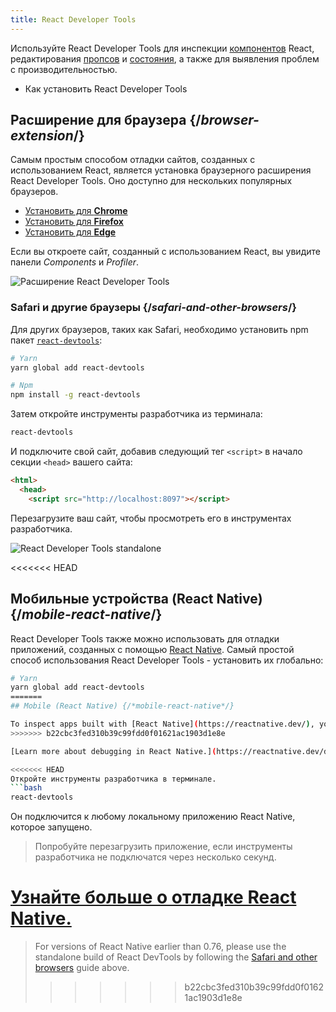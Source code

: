 ```yaml
---
title: React Developer Tools
---
```


<Intro>

Используйте React Developer Tools для инспекции [компонентов](/learn/your-first-component) React, редактирования [пропсов](/learn/passing-props-to-a-component) и [состояния](/learn/state-a-components-memory), а также для выявления проблем с производительностью.

</Intro>

<YouWillLearn>

* Как установить React Developer Tools

</YouWillLearn>

## Расширение для браузера {/*browser-extension*/}

Самым простым способом отладки сайтов, созданных с использованием React, является установка браузерного расширения React Developer Tools. Оно доступно для нескольких популярных браузеров.

* [Установить для **Chrome**](https://chrome.google.com/webstore/detail/react-developer-tools/fmkadmapgofadopljbjfkapdkoienihi?hl=ru)
* [Установить для **Firefox**](https://addons.mozilla.org/ru/firefox/addon/react-devtools/)
* [Установить для **Edge**](https://microsoftedge.microsoft.com/addons/detail/react-developer-tools/gpphkfbcpidddadnkolkpfckpihlkkil)

Если вы откроете сайт, созданный с использованием React, вы увидите панели _Components_ и _Profiler_.

![Расширение React Developer Tools](/images/docs/react-devtools-extension.png)

### Safari и другие браузеры {/*safari-and-other-browsers*/}
Для других браузеров, таких как Safari, необходимо установить npm пакет [`react-devtools`](https://www.npmjs.com/package/react-devtools):

```bash
# Yarn
yarn global add react-devtools

# Npm
npm install -g react-devtools
```

Затем откройте инструменты разработчика из терминала:
```bash
react-devtools
```

И подключите свой сайт, добавив следующий тег `<script>` в начало секции `<head>` вашего сайта:
```html {3}
<html>
  <head>
    <script src="http://localhost:8097"></script>
```

Перезагрузите ваш сайт, чтобы просмотреть его в инструментах разработчика.

![React Developer Tools standalone](/images/docs/react-devtools-standalone.png)

<<<<<<< HEAD
## Мобильные устройства (React Native) {/*mobile-react-native*/}
React Developer Tools также можно использовать для отладки приложений, созданных с помощью [React Native](https://reactnative.dev/).
Самый простой способ использования React Developer Tools - установить их глобально:

```bash
# Yarn
yarn global add react-devtools
=======
## Mobile (React Native) {/*mobile-react-native*/}

To inspect apps built with [React Native](https://reactnative.dev/), you can use [React Native DevTools](https://reactnative.dev/docs/react-native-devtools), the built-in debugger that deeply integrates React Developer Tools. All features work identically to the browser extension, including native element highlighting and selection.
>>>>>>> b22cbc3fed310b39c99fdd0f01621ac1903d1e8e

[Learn more about debugging in React Native.](https://reactnative.dev/docs/debugging)

<<<<<<< HEAD
Откройте инструменты разработчика в терминале.
```bash
react-devtools
```

Он подключится к любому локальному приложению React Native, которое запущено.

> Попробуйте перезагрузить приложение, если инструменты разработчика не подключатся через несколько секунд.

[Узнайте больше о отладке React Native.](https://reactnative.dev/docs/debugging)
=======
> For versions of React Native earlier than 0.76, please use the standalone build of React DevTools by following the [Safari and other browsers](#safari-and-other-browsers) guide above.
>>>>>>> b22cbc3fed310b39c99fdd0f01621ac1903d1e8e
